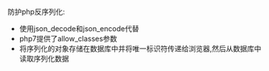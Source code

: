 防护php反序列化:
- 使用json_decode和json_encode代替
- php7提供了allow_classes参数
- 将序列化的对象存储在数据库中并将唯一标识符传递给浏览器,然后从数据库中读取序列化数据